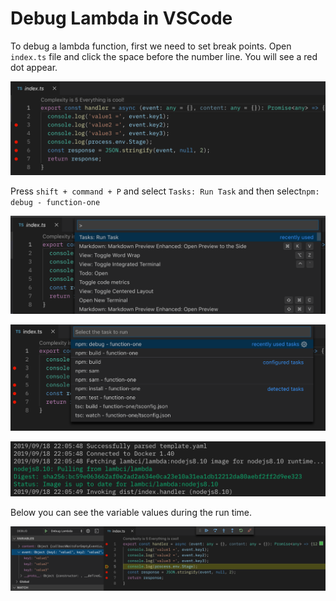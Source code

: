 # Debug Lambda in VSCode

To debug a lambda function, first we need to set break points. Open `index.ts` file and click the space before the number line. You will see a red dot appear.

![](../../.gitbook/assets/vscode-debug1001.png)



Press `shift + command + P` and select `Tasks: Run Task` and then select`npm: debug - function-one`

![](../../.gitbook/assets/vscode1003.png)

![](../../.gitbook/assets/vscode-debug1002.png)

![](../../.gitbook/assets/vscode-debug1003.png)

Below you can see the variable values during the run time.

![](../../.gitbook/assets/vscode-debug1004.png)

